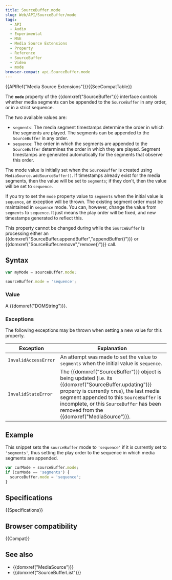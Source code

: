 ```yaml
---
title: SourceBuffer.mode
slug: Web/API/SourceBuffer/mode
tags:
  - API
  - Audio
  - Experimental
  - MSE
  - Media Source Extensions
  - Property
  - Reference
  - SourceBuffer
  - Video
  - mode
browser-compat: api.SourceBuffer.mode
---
```

{{APIRef("Media Source Extensions")}}{{SeeCompatTable}}

The **`mode`** property of the {{domxref("SourceBuffer")}}
interface controls whether media segments can be appended to the
`SourceBuffer` in any order, or in a strict sequence.

The two available values are:

- `segments`: The media segment timestamps determine the order in which the
  segments are played. The segments can be appended to the `SourceBuffer` in
  any order.
- `sequence`: The order in which the segments are appended to the
  `SourceBuffer` determines the order in which they are played. Segment
  timestamps are generated automatically for the segments that observe this order.

The mode value is initially set when the `SourceBuffer` is created using
`MediaSource.addSourceBuffer()`. If timestamps already exist for the media
segments, then the value will be set to `segments`; if they don't, then the
value will be set to `sequence`.

If you try to set the `mode` property value to `segments` when
the initial value is `sequence`, an exception will be thrown. The existing
segment order must be maintained in `sequence` mode. You can, however, change
the value from `segments` to `sequence`. It just means the play
order will be fixed, and new timestamps generated to reflect this.

This property cannot be changed during while the `SourceBuffer` is
processing either an {{domxref("SourceBuffer.appendBuffer","appendBuffer()")}} or
{{domxref("SourceBuffer.remove","remove()")}} call.

## Syntax

```js
var myMode = sourceBuffer.mode;

sourceBuffer.mode = 'sequence';
```

### Value

A {{domxref("DOMString")}}.

### Exceptions

The following exceptions may be thrown when setting a new value for this property.

| Exception            | Explanation                                                                                                                                                                                                                                                                                                             |
| -------------------- | ----------------------------------------------------------------------------------------------------------------------------------------------------------------------------------------------------------------------------------------------------------------------------------------------------------------------- |
| `InvalidAccessError` | An attempt was made to set the value to `segments` when the initial value is `sequence`.                                                                                                                                                                                                                                |
| `InvalidStateError`  | The {{domxref("SourceBuffer")}} object is being updated (i.e. its {{domxref("SourceBuffer.updating")}} property is currently `true`), the last media segment appended to this `SourceBuffer` is incomplete, or this `SourceBuffer` has been removed from the {{domxref("MediaSource")}}. |

## Example

This snippet sets the `sourceBuffer` mode to `'sequence'` if it
is currently set to `'segments'`, thus setting the play order to the sequence
in which media segments are appended.

```js
var curMode = sourceBuffer.mode;
if (curMode == 'segments') {
  sourceBuffer.mode = 'sequence';
}
```

## Specifications

{{Specifications}}

## Browser compatibility

{{Compat}}

## See also

- {{domxref("MediaSource")}}
- {{domxref("SourceBufferList")}}
